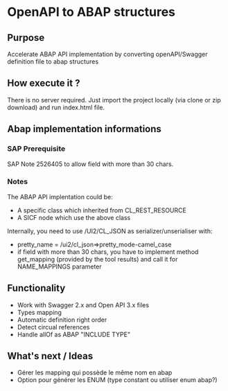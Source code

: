 # OpenAPI to ABAP structures

## Purpose
Accelerate ABAP API implementation by converting openAPI/Swagger definition file to abap structures

## How execute it ?
There is no server required. Just import the project locally (via clone or zip download) and run index.html file.

## Abap implementation informations
### SAP Prerequisite
SAP Note 2526405 to allow field with more than 30 chars.
### Notes
The ABAP API implentation could be:
- A specific class which inherited from CL_REST_RESOURCE
- A SICF node which use the above class

Internally, you need to use /UI2/CL_JSON as serializer/unserialiser with:
- pretty_name = /ui2/cl_json=>pretty_mode-camel_case
- if field with more than 30 chars, you have to implement method get_mapping (provided by the tool results) and call it for NAME_MAPPINGS parameter

## Functionality
- Work with Swagger 2.x and Open API 3.x files
- Types mapping
- Automatic definition right order
- Detect circual references
- Handle allOf as ABAP "INCLUDE TYPE"

## What's next / Ideas
 - Gérer les mapping qui possède le même nom en abap
 - Option pour générer les ENUM (type constant ou utiliser enum abap?)
 

